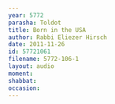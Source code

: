 ```yaml
---
year: 5772
parasha: Toldot
title: Born in the USA
author: Rabbi Eliezer Hirsch
date: 2011-11-26
id: 57721061
filename: 5772-106-1
layout: audio
moment: 
shabbat: 
occasion: 
---
```

